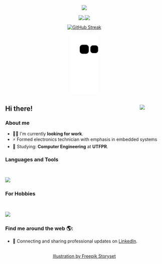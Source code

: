 <p align="center">
  <span>
    <img align="center" width="820" src="https://media.giphy.com/media/FcqKy4Kj7XOK0hCW4g/giphy.gif" />
  </a>
  <span> 
    <!-- <img align="center" width="280" src="signature.png" /> -->
  </a>
</p>


<p align="center">
  <a href="https://github.com/anuraghazra/github-readme-stats">
    <img
      align="center"
      src="https://github-readme-stats.vercel.app/api/top-langs/?username=Reinaldo-Kn&layout=compact&theme=highcontrast&text_color=ffffff&hide_border=true&title_color=008f11"
    />
  </a>
  <a href="https://github.com/anuraghazra/github-readme-stats">
    <img
      align="center"
      height="165"
      src="https://github-readme-stats.vercel.app/api?username=Reinaldo-Kn&count_private=true&show_icons=true&custom_title=Github%20Status&hide=issues&theme=highcontrast&text_color=ffffff&hide_border=true&icon_color=008f11&title_color=008f11"
    />
  </a>

</p>



  

<div align="center">
  
[![GitHub Streak](https://streak-stats.demolab.com?user=Reinaldo-Kn&theme=github-dark&hide_border=true&date_format=j%2Fn%5B%2FY%5D&background=000000&fire=1CFF5A)](https://git.io/streak-stats)
  
![](https://raw.githubusercontent.com/Reinaldo-Kn/Reinaldo-Kn/output/github-contribution-grid-snake.svg)


</div>



<div align="center">
  

</div>

## Hi there! <img src="https://media.giphy.com/media/1DogfMHafx1vlCqdSP/giphy.gif" width="75px" align="right"></h2>

### About me

- 👨‍💻 I'm currently **looking for work**.
- :zap: Formed electronics technician with emphasis in embedded systems
- 🌱 Studying: **Computer Engineering** at **UTFPR**.

### Languages and Tools

<br/>

<p align="left">
  <a href="https://skillicons.dev">
    <img src="https://skillicons.dev/icons?i=c,cpp,python,rust,js,linux,github" />
  </a>
</p>

### For Hobbies

<br/>

<p align="left">
  <a href="https://skillicons.dev">
    <img src="https://skillicons.dev/icons?i=ai,ps,raspberrypi,arduino" />
  </a>
</p>

### Find me around the web 🌎:

- 💼 Connecting and sharing professional updates on <a href="https://www.linkedin.com/in/reinaldo-kn/">LinkedIn</a>.
<p align="center">
  <br/>
  <a href="https://storyset.com/web">Illustration by Freepik Storyset</a>
</p>

